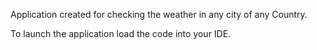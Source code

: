 Application created for checking the weather in any city of any Country.

To launch the application load the code into your IDE.

